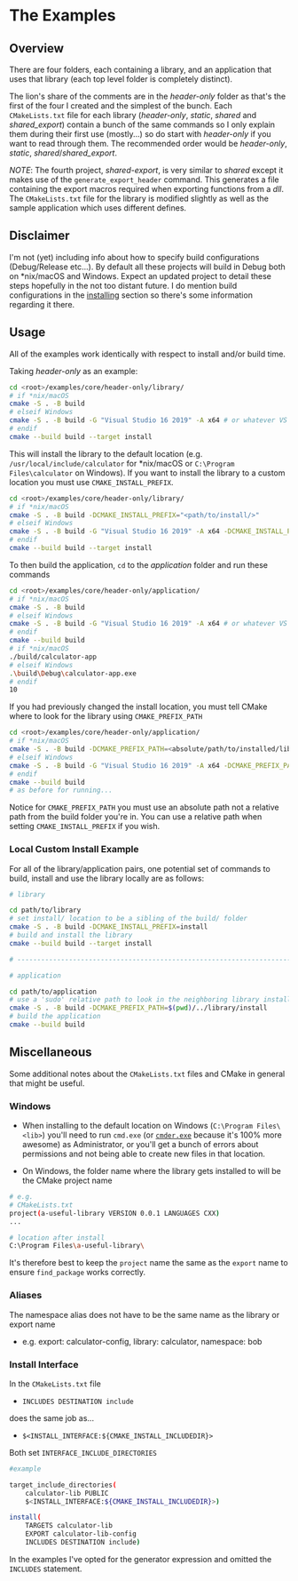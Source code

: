 # The Examples

## Overview

There are four folders, each containing a library, and an application that uses that library (each top level folder is completely distinct).

The lion's share of the comments are in the _header-only_ folder as that's the first of the four I created and the simplest of the bunch. Each `CMakeLists.txt` file for each library (_header-only_, _static_, _shared_ and _shared\_export_) contain a bunch of the same commands so I only explain them during their first use (mostly...) so do start with _header-only_ if you want to read through them. The recommended order would be _header-only_, _static_, _shared_/_shared\_export_.

_NOTE_: The fourth project, _shared-export_, is very similar to _shared_ except it makes use of the `generate_export_header` command. This generates a file containing the export macros required when exporting functions from a _dll_. The `CMakeLists.txt` file for the library is modified slightly as well as the sample application which uses different defines.

## Disclaimer

I'm not (yet) including info about how to specify build configurations (Debug/Release etc...). By default all these projects will build in Debug both on *nix/macOS and Windows. Expect an updated project to detail these steps hopefully in the not too distant future. I do mention build configurations in the [installing](/installing/README.md) section so there's some information regarding it there.

## Usage

All of the examples work identically with respect to install and/or build time.

Taking _header-only_ as an example:

```bash
cd <root>/examples/core/header-only/library/
# if *nix/macOS
cmake -S . -B build
# elseif Windows
cmake -S . -B build -G "Visual Studio 16 2019" -A x64 # or whatever VS version you have
# endif
cmake --build build --target install
```

This will install the library to the default location (e.g. `/usr/local/include/calculator` for *nix/macOS or `C:\Program Files\calculator` on Windows). If you want to install the library to a custom location you must use `CMAKE_INSTALL_PREFIX`.

```bash
cd <root>/examples/core/header-only/library/
# if *nix/macOS
cmake -S . -B build -DCMAKE_INSTALL_PREFIX="<path/to/install/>"
# elseif Windows
cmake -S . -B build -G "Visual Studio 16 2019" -A x64 -DCMAKE_INSTALL_PREFIX="<path/to/install/>"
# endif
cmake --build build --target install
```

To then build the application, `cd` to the _application_ folder and run these commands

```bash
cd <root>/examples/core/header-only/application/
# if *nix/macOS
cmake -S . -B build
# elseif Windows
cmake -S . -B build -G "Visual Studio 16 2019" -A x64 # or whatever VS version you have
# endif
cmake --build build
# if *nix/macOS
./build/calculator-app
# elseif Windows
.\build\Debug\calculator-app.exe
# endif
10
```

If you had previously changed the install location, you must tell CMake where to look for the library using `CMAKE_PREFIX_PATH`

```bash
cd <root>/examples/core/header-only/application/
# if *nix/macOS
cmake -S . -B build -DCMAKE_PREFIX_PATH=<absolute/path/to/installed/lib/>
# elseif Windows
cmake -S . -B build -G "Visual Studio 16 2019" -A x64 -DCMAKE_PREFIX_PATH=<absolute/path/to/installed/lib/>
# endif
cmake --build build
# as before for running...
```

Notice for `CMAKE_PREFIX_PATH` you must use an absolute path not a relative path from the build folder you're in. You can use a relative path when setting `CMAKE_INSTALL_PREFIX` if you wish.

### Local Custom Install Example

For all of the library/application pairs, one potential set of commands to build, install and use the library locally are as follows:

```bash
# library

cd path/to/library
# set install/ location to be a sibling of the build/ folder
cmake -S . -B build -DCMAKE_INSTALL_PREFIX=install
# build and install the library
cmake --build build --target install

# --------------------------------------------------------------------------

# application

cd path/to/application
# use a 'sudo' relative path to look in the neighboring library install folder
cmake -S . -B build -DCMAKE_PREFIX_PATH=$(pwd)/../library/install
# build the application
cmake --build build
```

## Miscellaneous

Some additional notes about the `CMakeLists.txt` files and CMake in general that might be useful.

### Windows

- When installing to the default location on Windows (`C:\Program Files\<lib>`) you'll need to run `cmd.exe` (or [`cmder.exe`]((https://cmder.net/)) because it's 100% more awesome) as Administrator, or you'll get a bunch of errors about permissions and not being able to create new files in that location.

- On Windows, the folder name where the library gets installed to will be the CMake project name

```bash
# e.g.
# CMakeLists.txt
project(a-useful-library VERSION 0.0.1 LANGUAGES CXX)
...

# location after install
C:\Program Files\a-useful-library\
```

It's therefore best to keep the `project` name the same as the `export` name to ensure `find_package` works correctly.

### Aliases

The namespace alias does not have to be the same name as the library or export name

- e.g. export: calculator-config, library: calculator, namespace: bob

### Install Interface

In the `CMakeLists.txt` file

- `INCLUDES DESTINATION include`

does the same job as...

- `$<INSTALL_INTERFACE:${CMAKE_INSTALL_INCLUDEDIR}>`

Both set `INTERFACE_INCLUDE_DIRECTORIES`

```bash
#example

target_include_directories(
    calculator-lib PUBLIC
    $<INSTALL_INTERFACE:${CMAKE_INSTALL_INCLUDEDIR}>)

install(
    TARGETS calculator-lib
    EXPORT calculator-lib-config
    INCLUDES DESTINATION include)
```

In the examples I've opted for the generator expression and omitted the `INCLUDES` statement.
